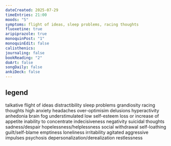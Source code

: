```yaml
---
dateCreated: 2025-07-29
timeEntries: 21:00
moods: "5"
symptoms: flight of ideas, sleep problems, racing thoughts
fluoxetine: true
aripiprazole: true
monoquinPost: "1"
monoquinEdit: false
calisthenics: 
journaling: false
bookReading: "2"
doArt: false
songDaily: false
ankiDeck: false
---
```

## legend
talkative
flight of ideas
distractibility
sleep problems
grandiosity
racing thoughts
high anxiety
headaches
over-optimisim
delusions
hyperactivity
anhedonia
brain fog
understimulated
low self-esteem
loss or increase of appetite
inability to concentrate
indecisiveness
negativity
suicidal thoughts
sadness/despair
hopelessness/helplessness
social withdrawal
self-loathing
guilt/self-blame
emptiness
loneliness
irritability
agitated
aggressive impulses
psychosis
depersonalization/derealization
restlessness